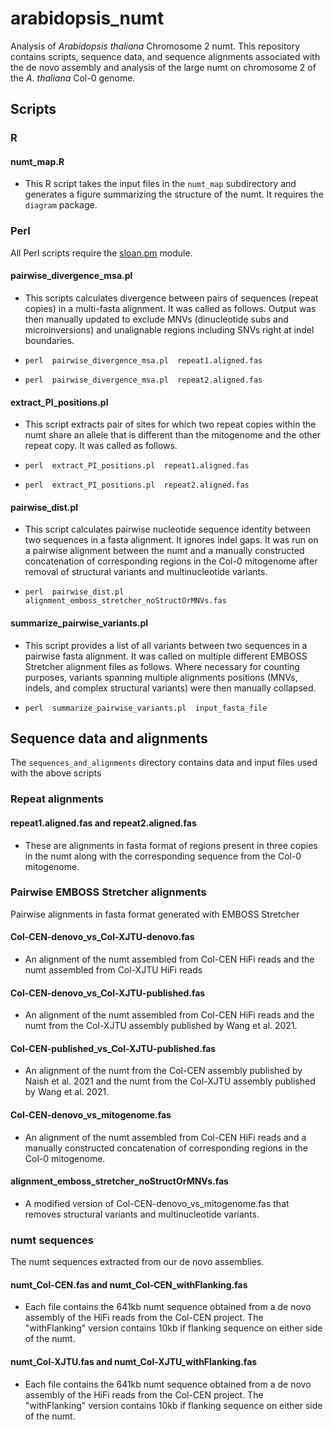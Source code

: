 # arabidopsis_numt
Analysis of *Arabidopsis thaliana* Chromosome 2 numt. This repository contains scripts, sequence data, and sequence alignments associated with the de novo assembly and analysis of the large numt on chromosome 2 of the *A. thaliana* Col-0 genome.

## Scripts

### R

#### numt_map.R

- This R script takes the input files in the `numt_map` subdirectory and generates a figure summarizing the structure of the numt. It requires the `diagram` package.

### Perl

All Perl scripts require the [sloan.pm](https://github.com/dbsloan/perl_modules) module.

#### pairwise_divergence_msa.pl

- This scripts calculates divergence between pairs of sequences (repeat copies) in a multi-fasta alignment. It was called as follows. Output was then manually updated to exclude MNVs (dinucleotide subs and microinversions) and unalignable regions including SNVs right at indel boundaries.

- `perl  pairwise_divergence_msa.pl  repeat1.aligned.fas`

- `perl  pairwise_divergence_msa.pl  repeat2.aligned.fas`

#### extract_PI_positions.pl

- This script extracts pair of sites for which two repeat copies within the numt share an allele that is different than the mitogenome and the other repeat copy. It was called as follows.

- `perl  extract_PI_positions.pl  repeat1.aligned.fas`

- `perl  extract_PI_positions.pl  repeat2.aligned.fas`

#### pairwise_dist.pl

- This script calculates pairwise nucleotide sequence identity between two sequences in a fasta alignment. It ignores indel gaps. It was run on a pairwise alignment between the numt and a manually constructed concatenation of corresponding regions in the Col-0 mitogenome after removal of structural variants and multinucleotide variants.

- `perl  pairwise_dist.pl  alignment_emboss_stretcher_noStructOrMNVs.fas`

#### summarize_pairwise_variants.pl

- This script provides a list of all variants between two sequences in a pairwise fasta alignment. It was called on multiple different EMBOSS Stretcher alignment files as follows. Where necessary for counting purposes, variants spanning multiple alignments positions (MNVs, indels, and complex structural variants) were then manually collapsed.

- `perl  summarize_pairwise_variants.pl  input_fasta_file`

## Sequence data and alignments

The `sequences_and_alignments` directory contains data and input files used with the above scripts

### Repeat alignments

#### repeat1.aligned.fas and repeat2.aligned.fas

- These are alignments in fasta format of regions present in three copies in the numt along with the corresponding sequence from the Col-0 mitogenome.

### Pairwise EMBOSS Stretcher alignments

Pairwise alignments in fasta format generated with EMBOSS Stretcher

#### Col-CEN-denovo_vs_Col-XJTU-denovo.fas

- An alignment of the numt assembled from Col-CEN HiFi reads and the numt assembled from Col-XJTU HiFi reads

#### Col-CEN-denovo_vs_Col-XJTU-published.fas

- An alignment of the numt assembled from Col-CEN HiFi reads and the numt from the Col-XJTU assembly published by Wang et al. 2021.

#### Col-CEN-published_vs_Col-XJTU-published.fas

- An alignment of the numt from the Col-CEN assembly published by Naish et al. 2021 and the numt from the Col-XJTU assembly published by Wang et al. 2021.

#### Col-CEN-denovo_vs_mitogenome.fas

- An alignment of the numt assembled from Col-CEN HiFi reads and a manually constructed concatenation of corresponding regions in the Col-0 mitogenome.

#### alignment_emboss_stretcher_noStructOrMNVs.fas

- A modified version of Col-CEN-denovo_vs_mitogenome.fas that removes structural variants and multinucleotide variants.

### numt sequences

The numt sequences extracted from our de novo assemblies.

#### numt_Col-CEN.fas and numt_Col-CEN_withFlanking.fas

- Each file contains the 641kb numt sequence obtained from a de novo assembly of the HiFi reads from the Col-CEN project. The "withFlanking" version contains 10kb if flanking sequence on either side of the numt.

#### numt_Col-XJTU.fas and numt_Col-XJTU_withFlanking.fas

- Each file contains the 641kb numt sequence obtained from a de novo assembly of the HiFi reads from the Col-CEN project. The "withFlanking" version contains 10kb if flanking sequence on either side of the numt.

